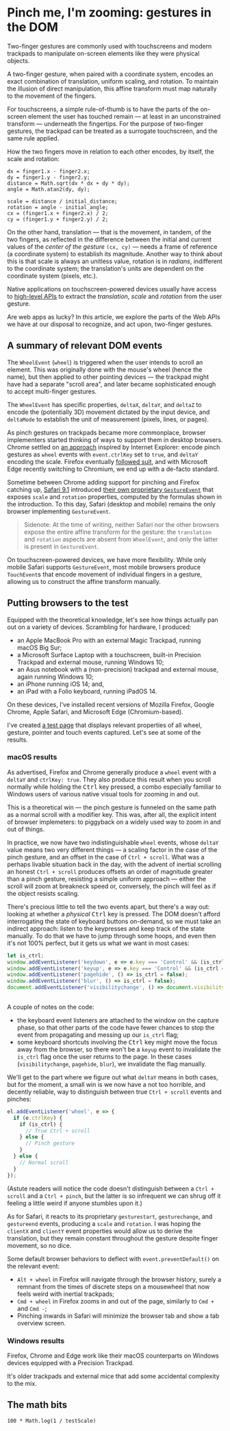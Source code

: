 # Pinch me, I'm zooming: gestures in the DOM

Two-finger gestures are commonly used with touchscreens and modern trackpads to manipulate on-screen elements like they were physical objects.

A two-finger gesture, when paired with a coordinate system, encodes an exact combination of translation, uniform scaling, and rotation. To maintain the illusion of direct manipulation, this affine transform must map naturally to the movement of the fingers. 

For touchscreens, a simple rule-of-thumb is to have the parts of the on-screen element the user has touched remain — at least in an unconstrained transform — underneath the fingertips. For the purpose of two-finger gestures, the trackpad can be treated as a surrogate touchscreen, and the same rule applied.

How the two fingers move in relation to each other encodes, by itself, the scale and rotation:

```
dx = finger1.x - finger2.x;
dy = finger1.y - finger2.y;
distance = Math.sqrt(dx * dx + dy * dy);
angle = Math.atan2(dy, dy);

scale = distance / initial_distance;
rotation = angle - initial_angle;
cx = (finger1.x + finger2.x) / 2;
cy = (finger1.y + finger2.y) / 2;
```

On the other hand, translation — that is the movement, in tandem, of the two fingers, as reflected in the difference between the initial and current values of the _center of the gesture_ `(cx, cy)` — needs a frame of reference (a coordinate system) to establish its magnitude. Another way to think about this is that scale is always an unitless value, rotation is in _radians_, indifferent to the coordinate system; the translation's units are dependent on the coordinate system (pixels, etc.).

Native applications on touchscreen-powered devices usually have access to [high-level APIs](https://developer.apple.com/documentation/uikit/touches_presses_and_gestures/handling_uikit_gestures) to extract the _translation_, _scale_ and _rotation_ from the user gesture. 

Are web apps as lucky? In this article, we explore the parts of the Web APIs we have at our disposal to recognize, and act upon, two-finger gestures. 

## A summary of relevant DOM events

The `WheelEvent` (`wheel`) is triggered when the user intends to scroll an element. This was originally done with the mouse's wheel (hence the name), but then applied to other pointing devices — the trackpad might have had a separate "scroll area", and later became sophisticated enough to accept multi-finger gestures.

The `WheelEvent` has specific properties, `deltaX`, `deltaY`, and `deltaZ` to encode the (potentially 3D) movement dictated by the input device, and `deltaMode` to establish the unit of measurement (pixels, lines, or pages).

As pinch gestures on trackpads became more commonplace, browser implementers started thinking of ways to support them in desktop browsers. Chrome settled on [an approach](https://bugs.chromium.org/p/chromium/issues/detail?id=289887) inspired by Internet Explorer: encode pinch gestures as `wheel` events with `event.ctrlKey` set to `true`, and `deltaY` encoding the scale. Firefox eventually [followed suit](https://bugzilla.mozilla.org/show_bug.cgi?id=1052253), and with Microsoft Edge recently switching to Chromium, we end up with a de-facto standard. 

Sometime between Chrome adding support for pinching and Firefox catching up, [Safari 9.1](https://developer.apple.com/library/archive/releasenotes/General/WhatsNewInSafari/Articles/Safari_9_1.html) introduced [their own proprietary `GestureEvent`](https://developer.apple.com/documentation/webkitjs/gestureevent) that exposes `scale` and `rotation` properties, computed by the formulas shown in the introduction. To this day, Safari (desktop and mobile) remains the only browser implementing `GestureEvent`. 

> Sidenote: At the time of writing, neither Safari nor the other browsers expose the entire affine transform for the gesture: the `translation` and `rotation` aspects are absent from `WheelEvent`, and only the latter is present in `GestureEvent`. 

On touchscreen-powered devices, we have more flexibility. While only mobile Safari supports `GestureEvent`, most mobile browsers produce `TouchEvent`s that encode movement of individual fingers in a gesture, allowing us to construct the affine transform manually.

## Putting browsers to the test

Equipped with the theoretical knowledge, let's see how things actually pan out on a variety of devices. Scrambling for hardware, I produced:

* an Apple MacBook Pro with an external Magic Trackpad, running macOS Big Sur;
* a Microsoft Surface Laptop with a touchscreen, built-in Precision Trackpad and external mouse, running Windows 10;
* an Asus notebook with a (non-precision) trackpad and external mouse, again running Windows 10;
* an iPhone running iOS 14; and,
* an iPad with a Folio keyboard, running iPadOS 14.

On these devices, I've installed recent versions of Mozilla Firefox, Google Chrome, Apple Safari, and Microsoft Edge (Chromium-based).

I've created [a test page](https://danburzo.github.io/ok-zoomer/tools/graph) that displays relevant properties of all wheel, gesture, pointer and touch events captured. Let's see at some of the results.

### macOS results

As advertised, Firefox and Chrome generally produce a `wheel` event with a `deltaY` and `ctrlKey: true`. They also produce this result when you scroll normally while holding the <kbd>Ctrl</kbd> key pressed, a combo especially familiar to Windows users of various native visual tools for zooming in and out.

This is a theoretical win — the pinch gesture is funneled on the same path as a normal scroll with a modifier key. This was, after all, the explicit intent of browser implemeters: to piggyback on a widely used way to zoom in and out of things. 

In practice, we now have two indistinguishable `wheel` events, whose `deltaY` value means two very different things — a scaling factor in the case of the pinch gesture, and an offset in the case of `Ctrl + scroll`. What was a perhaps livable situation back in the day, with the advent of inertial scrolling an honest `Ctrl + scroll` produces offsets an order of magnitude greater than a pinch gesture, resisting a simple uniform approach — either the scroll will zoom at breakneck speed or, conversely, the pinch will feel as if the object resists scaling.

There's precious little to tell the two events apart, but there's a way out: looking at whether a _physical_ <kbd>Ctrl</kbd> key is pressed. The DOM doesn't afford interrogating the state of keyboard buttons on-demand, so we must take an indirect approach: listen to the keypresses and keep track of the state manually. To do that we have to jump through some hoops, and even then it's not 100% perfect, but it gets us what we want in most cases:

```js
let is_ctrl;
window.addEventListener('keydown', e => e.key === 'Control' && (is_ctrl = true), { capture: true });
window.addEventListener('keyup', e => e.key === 'Control' && (is_ctrl = false), { capture: true });
window.addEventListener('pagehide', () => is_ctrl = false);
window.addEventListener('blur', () => is_ctrl = false);
document.addEventListener('visibilitychange', () => document.visibilityState !== 'visible' && (is_ctrl = false));
	
```

A couple of notes on the code:

* the keyboard event listeners are attached to the window on the capture phase, so that other parts of the code have fewer chances to stop the event from propagating and messing up our `is_ctrl` flag;
* some keyboard shortcuts involving the <kbd>Ctrl</kbd> key might move the focus away from the browser, so there won't be a `keyup` event to invalidate the `is_ctrl` flag once the user returns to the page. In these cases (`visibilitychange`, `pagehide`, `blur`), we invalidate the flag manually.

We'll get to the part where we figure out what `deltaY` means in both cases, but for the moment, a small win is we now have a not too horrible, and decently reliable, way to distinguish between true `Ctrl + scroll` events and pinches:

```js
el.addEventListener('wheel', e => {
  if (e.ctrlKey) {
    if (is_ctrl) {
      // True Ctrl + scroll
    } else {
      // Pinch gesture
    }
  } else {
    // Normal scroll
  }
});
```

(Astute readers will notice the code doesn't distinguish between a `Ctrl + scroll` and a `Ctrl + pinch`, but the latter is so infrequent we can shrug off it feeling a little weird if anyone stumbles upon it.)

As for Safari, it reacts to its proprietary `gesturestart`, `gesturechange`, and `gestureend` events, producing a `scale` and `rotation`. I was hoping the `clientX` and `clientY` event properties would allow us to derive the translation, but they remain constant throughout the gesture despite finger movement, so no dice.

Some default browser behaviors to deflect with `event.preventDefault()` on the relevant event:

* `Alt + wheel` in Firefox will navigate through the browser history, surely a remnant from the times of discrete steps on a mousewheel that now feels weird with inertial trackpads;
* `Cmd + wheel` in Firefox zooms in and out of the page, similarly to `Cmd +` and `Cmd -`;
* Pinching inwards in Safari will minimize the browser tab and show a tab overview screen.

### Windows results

Firefox, Chrome and Edge work like their macOS counterparts on Windows devices equipped with a Precision Trackpad.

It's older trackpads and external mice that add some accidental complexity to the mix. 

## The math bits
```
100 * Math.log(1 / testScale)
```